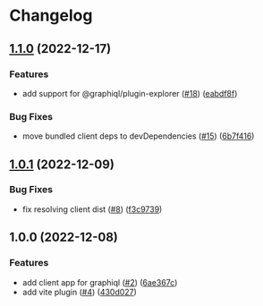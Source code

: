 # Changelog

## [1.1.0](https://github.com/mammadataei/vite-plugin-graphiql/compare/v1.0.1...v1.1.0) (2022-12-17)


### Features

* add support for @graphiql/plugin-explorer ([#18](https://github.com/mammadataei/vite-plugin-graphiql/issues/18)) ([eabdf8f](https://github.com/mammadataei/vite-plugin-graphiql/commit/eabdf8f9922b3d701f6693146b8271516b3d0055))


### Bug Fixes

* move bundled client deps to devDependencies ([#15](https://github.com/mammadataei/vite-plugin-graphiql/issues/15)) ([6b7f416](https://github.com/mammadataei/vite-plugin-graphiql/commit/6b7f416644ba73b3a469a021e9432f4c82b6b5c6))

## [1.0.1](https://github.com/mammadataei/vite-plugin-graphiql/compare/v1.0.0...v1.0.1) (2022-12-09)


### Bug Fixes

* fix resolving client dist ([#8](https://github.com/mammadataei/vite-plugin-graphiql/issues/8)) ([f3c9739](https://github.com/mammadataei/vite-plugin-graphiql/commit/f3c9739171cafa49606a8dea0b4ee69892ad7902))

## 1.0.0 (2022-12-08)


### Features

* add client app for graphiql ([#2](https://github.com/mammadataei/vite-plugin-graphiql/issues/2)) ([6ae367c](https://github.com/mammadataei/vite-plugin-graphiql/commit/6ae367c29bf5bcfe752636c455eb741b65b0fc76))
* add vite plugin ([#4](https://github.com/mammadataei/vite-plugin-graphiql/issues/4)) ([430d027](https://github.com/mammadataei/vite-plugin-graphiql/commit/430d027cedbb4c420d360c20ea979c665ce588cf))

